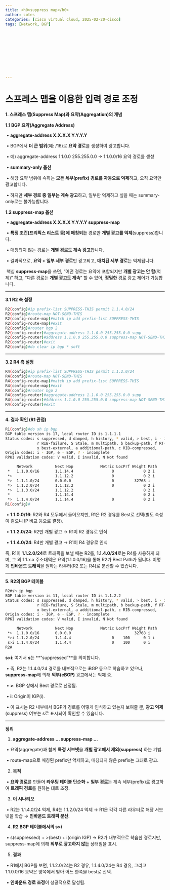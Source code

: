 ```yaml
---
title: <h0>suppress map</h0>
author: cotes   
categories: [cisco virtual cloud, 2025-02-20-cisco]
tags: [Network, BGP]











---
```


# 스프레스 맵을 이용한 입력 경로 조정



**1. 스프레스 맵(Suppress Map)과 요약(Aggregation)의 개념**



**1.1 BGP 요약(Aggregate Address)**

​	•	**aggregate-address X.X.X.X Y.Y.Y.Y**

​	•	BGP에서 **더 큰 범위**(예: /16)로 **요약 경로**를 생성하여 광고합니다.

​	•	예) aggregate-address 1.1.0.0 255.255.0.0 → 1.1.0.0/16 요약 경로를 생성

​	•	**summary-only 옵션**

​	•	해당 요약 범위에 속하는 **모든 세부(prefix) 경로를 자동으로 억제**하고, 오직 요약만 광고합니다.

​	•	하지만 **세부 경로 중 일부는 계속 광고**하고, 일부만 억제하고 싶을 때는 summary-only로는 불가능합니다.



**1.2 suppress-map 옵션**

​	•	**aggregate-address X.X.X.X Y.Y.Y.Y suppress-map <route-map>**

​	•	**특정 조건(프리픽스 리스트 등)에 매칭되는** 경로만 **개별 광고를 억제**(suppress)합니다.

​	•	매칭되지 않는 경로는 **개별 경로도 계속 광고**합니다.

​	•	결과적으로, **요약 + 일부 세부 경로**만 광고되고, **매치된 세부 경로**는 억제됩니다.



​	핵심 **suppress-map**을 쓰면, “어떤 경로는 요약에 포함되지만 **개별 광고는 안 함**(억제)” 하고, “다른 경로는 **개별 광고도 계속**” 할 수 있어, **정밀한** 경로 광고 제어가 가능합니다.

------

**3.1 R2 측 설정**

```bash
R2(config)#ip prefix-list SUPPRESS-THIS permit 1.1.4.0/24
R2(config)#route-map NOT-SEND-THIS
R2(config-route-map)#match ip add prefix-list SUPPRESS-THIS
R2(config-route-map)#exit
R2(config)#router bgp 2
R2(config-router)#aggregate-address 1.1.0.0 255.255.0.0 supp
R2(config-router)#$ddress 1.1.0.0 255.255.0.0 suppress-map NOT-SEND-THIS     
R2(config-router)#exit
R2(config)#do clear ip bgp * soft
```

------

**3.2 R4 측 설정**

```bash
R4(config)#ip prefix-list SUPPRESS-THIS permit 1.1.2.0/24
R4(config)#route-map NOT-SEND-THIS
R4(config-route-map)#match ip add prefix-list SUPPRESS-THIS
R4(config-route-map)#exit
R4(config)#router bgp 2
R4(config-router)#aggregate-address 1.1.0.0 255.255.0.0 supp
R4(config-router)#$ddress 1.1.0.0 255.255.0.0 suppress-map NOT-SEND-THIS     
R4(config-router)#exit

```

------

**4. 결과 확인 (R1 관점)**

```bash
R1(config)#do sh ip bgp
BGP table version is 17, local router ID is 1.1.1.1
Status codes: s suppressed, d damped, h history, * valid, > best, i - internal, 
              r RIB-failure, S Stale, m multipath, b backup-path, f RT-Filter, 
              x best-external, a additional-path, c RIB-compressed, 
Origin codes: i - IGP, e - EGP, ? - incomplete
RPKI validation codes: V valid, I invalid, N Not found

     Network          Next Hop            Metric LocPrf Weight Path
 *   1.1.0.0/16       1.1.14.4                 0             0 2 i
 *>                   1.1.12.2                 0             0 2 i
 *>  1.1.1.0/24       0.0.0.0                  0         32768 i
 *>  1.1.2.0/24       1.1.12.2                 0             0 2 i
 *>  1.1.3.0/24       1.1.12.2                               0 2 i
 *                    1.1.14.4                               0 2 i
 *>  1.1.4.0/24       1.1.14.4                 0             0 2 i
R1(config)#

```

​	•	**1.1.0.0/16**: R2와 R4 모두에서 들어오지만, R1은 R2 경유를 Best로 선택(별도 속성이 같으니 IP 비교 등으로 결정).

​	•	**1.1.2.0/24**: R2만 개별 광고 → R1이 R2 경유로 인식

​	•	**1.1.4.0/24**: R4만 개별 광고 → R1이 R4 경유로 인식



즉, R1이 **1.1.2.0/24**로 트래픽을 보낼 때는 R2를, **1.1.4.0/24**로는 R4를 사용하게 되며, 그 외 1.1.x.x 주소대역은 요약(1.1.0.0/16)을 통해 R2가 Best Path가 됩니다. 이렇게 **인바운드 트래픽**을 원하는 라우터(R2 또는 R4)로 분산할 수 있습니다.

------

**5. R2의 BGP 테이블**

```bash
R2#sh ip bgp
BGP table version is 11, local router ID is 1.1.2.2
Status codes: s suppressed, d damped, h history, * valid, > best, i - internal, 
              r RIB-failure, S Stale, m multipath, b backup-path, f RT-Filter, 
              x best-external, a additional-path, c RIB-compressed, 
Origin codes: i - IGP, e - EGP, ? - incomplete
RPKI validation codes: V valid, I invalid, N Not found

     Network          Next Hop            Metric LocPrf Weight Path
 *>  1.1.0.0/16       0.0.0.0                            32768 i
 *>i 1.1.2.0/24       1.1.4.4                  0    100      0 1 i
 s>i 1.1.4.0/24       1.1.4.4                  0    100      0 i
R2#

```

**s>i**: 여기서 **s**는 **“suppressed”**를 의미합니다.

​	•	즉, R2는 1.1.4.0/24 경로를 내부적으로는 iBGP 등으로 학습하고 있으나, **suppress-map**에 의해 **외부(eBGP)** 광고에서는 억제 중.

​	•	**>**: BGP 상에서 Best 경로로 선정됨.

​	•	**i**: Origin이 IGP(i).

​	•	이 표시는 R2 내부에서 BGP가 경로를 어떻게 인식하고 있는지 보여줄 뿐, **광고 억제**(suppress) 여부는 s로 표시되어 확인할 수 있습니다.



------

**정리**

1. **aggregate-address ... suppress-map ...**

​	•	요약(aggregate)과 함께 **특정 서브넷**을 **개별 광고에서 제외(suppress)** 하는 기법.

​	•	route-map으로 매칭된 prefix만 억제하고, 매칭되지 않은 prefix는 그대로 광고.

2. **목적**

​	•	**요약 경로**를 만들어 **라우팅 테이블 단순화** + **일부 경로**는 계속 세부(prefix)로 광고하여 **트래픽 경로**를 원하는 대로 조정.

3. **이 시나리오**

​	•	R2는 1.1.4.0/24 억제, R4는 1.1.2.0/24 억제 → R1은 각각 다른 라우터로 해당 서브넷을 학습 → **인바운드 트래픽 분산**.

4. **R2 BGP 테이블에서의 s>i**

​	•	s(suppressed) + >(best) + i(origin IGP) → R2가 내부적으로 학습한 경로지만, suppress-map에 의해 **외부로 광고하지 않는** 상태임을 표시.

5. **결과**

​	•	R1에서 BGP를 보면, 1.1.2.0/24는 R2 경유, 1.1.4.0/24는 R4 경유, 그리고 1.1.0.0/16 요약은 양쪽에서 받아 어느 한쪽을 best로 선택.

​	•	**인바운드 경로 조정**이 성공적으로 달성됨.